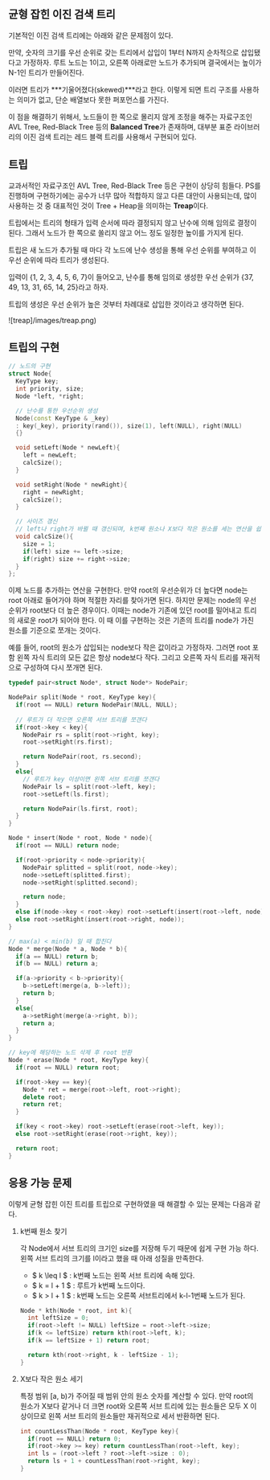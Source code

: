 ## 균형 잡힌 이진 검색 트리

기본적인 이진 검색 트리에는 아래와 같은 문제점이 있다.  

만약, 숫자의 크기를 우선 순위로 갖는 트리에서 삽입이 1부터 N까지 순차적으로 삽입됐다고 가정하자.
루트 노드는 1이고, 오른쪽 아래로만 노드가 추가되며 결국에서는 높이가 N-1인 트리가 만들어진다.

이러면 트리가 ***기울어졌다(skewed)***라고 한다. 
이렇게 되면 트리 구조를 사용하는 의미가 없고,
단순 배열보다 못한 퍼포먼스를 가진다.

이 점을 해결하기 위해서, 노드들이 한 쪽으로 몰리지 않게 조정을 해주는 자료구조인 
AVL Tree, Red-Black Tree 등의 **Balanced Tree**가 존재하며, 
대부분 표준 라이브러리의 이진 검색 트리는 레드 블랙 트리를 사용해서 구현되어 있다.


## 트립  

교과서적인 자료구조인 AVL Tree, Red-Black Tree 등은 구현이 상당히 힘들다.
PS를 진행하며 구현하기에는 공수가 너무 많아 적합하지 않고 다른 대안이 사용되는데, 
많이 사용하는 것 중 대표적인 것이 Tree + Heap을 의미하는 **Treap**이다.  

트립에서는 트리의 형태가 입력 순서에 따라 결정되지 않고 난수에 의해 임의로 결정이 된다. 
그래서 노드가 한 쪽으로 쏠리지 않고 어느 정도 일정한 높이를 가지게 된다.  

트립은 새 노드가 추가될 때 마다 각 노드에 난수 생성을 통해 우선 순위를 부여하고 
이 우선 순위에 따라 트리가 생성된다.  

입력이 {1, 2, 3, 4, 5, 6, 7}이 들어오고, 
난수를 통해 임의로 생성한 우선 순위가 {37, 49, 13, 31, 65, 14, 25}라고 하자.

트립의 생성은 우선 순위가 높은 것부터 차례대로 삽입한 것이라고 생각하면 된다.

![treap]/images/treap.png)  


## 트립의 구현

``` cpp
// 노드의 구현
struct Node{
  KeyType key;
  int priority, size;
  Node *left, *right;

  // 난수를 통한 우선순위 생성
  Node(const KeyType & _key)
  : key(_key), priority(rand()), size(1), left(NULL), right(NULL)
  {}

  void setLeft(Node * newLeft){
    left = newLeft;
    calcSize();
  }

  void setRight(Node * newRight){
    right = newRight;
    calcSize();
  }

  // 사이즈 갱신
  // left나 right가 바뀔 때 갱신되며, k번째 원소나 X보다 작은 원소를 세는 연산을 쉽게 구현 가능하게 한다.
  void calcSize(){
    size = 1;
    if(left) size += left->size;
    if(right) size += right->size;
  }
};
```

이제 노드를 추가하는 연산을 구현한다. 
만약 root의 우선순위가 더 높다면 node는 root 아래로 들어가야 하며 적절한 자리를 찾아가면 된다. 
하지만 문제는 node의 우선순위가 root보다 더 높은 경우이다. 
이때는 node가 기존에 있던 root를 밀어내고 트리의 새로운 root가 되어야 한다. 
이 때 이를 구현하는 것은 기존의 트리를 node가 가진 원소를 기준으로 쪼개는 것이다.  

예를 들어, root의 원소가 삽입되는 node보다 작은 값이라고 가정하자. 
그러면 root 포함 왼쪽 자식 트리의 모든 값은 항상 node보다 작다. 
그리고 오른쪽 자식 트리를 재귀적으로 구성하여 다시 쪼개면 된다.

``` cpp
typedef pair<struct Node*, struct Node*> NodePair;

NodePair split(Node * root, KeyType key){
  if(root == NULL) return NodePair(NULL, NULL);
  
  // 루트가 더 작으면 오른쪽 서브 트리를 쪼갠다
  if(root->key < key){
    NodePair rs = split(root->right, key);
    root->setRight(rs.first);

    return NodePair(root, rs.second);
  }
  else{
    // 루트가 key 이상이면 왼쪽 서브 트리를 쪼갠다
    NodePair ls = split(root->left, key);
    root->setLeft(ls.first);

    return NodePair(ls.first, root);
  }
}

Node * insert(Node * root, Node * node){
  if(root == NULL) return node;

  if(root->priority < node->priority){
    NodePair splitted = split(root, node->key);
    node->setLeft(splitted.first);
    node->setRight(splitted.second);

    return node;
  }
  else if(node->key < root->key) root->setLeft(insert(root->left, node));
  else root->setRight(insert(root->right, node));
}
```

``` cpp
// max(a) < min(b) 일 때 합친다
Node * merge(Node * a, Node * b){
  if(a == NULL) return b;
  if(b == NULL) return a;

  if(a->priority < b->priority){
    b->setLeft(merge(a, b->left));
    return b;
  }
  else{
    a->setRight(merge(a->right, b));
    return a;
  }
}

// key에 해당하는 노드 삭제 후 root 반환
Node * erase(Node * root, KeyType key){
  if(root == NULL) return root;

  if(root->key == key){
    Node * ret = merge(root->left, root->right);
    delete root;
    return ret;
  }

  if(key < root->key) root->setLeft(erase(root->left, key));
  else root->setRight(erase(root->right, key));

  return root;
}
```

## 응용 가능 문제 

이렇게 균형 잡힌 이진 트리를 트립으로 구현하였을 때 해결할 수 있는 문제는 다음과 같다.

1. k번째 원소 찾기  

    각 Node에서 서브 트리의 크기인 size를 저장해 두기 때문에 쉽게 구현 가능 하다. 
    왼쪽 서브 트리의 크기를 l이라고 했을 때 아래 성질을 만족한다.

    - $ k \leq l $ : k번째 노드는 왼쪽 서브 트리에 속해 있다.
    - $ k = l + 1 $ : 루트가 k번째 노드이다.
    - $ k > l + 1 $ : k번째 노드는 오른쪽 서브트리에서 k-l-1번째 노드가 된다.

    ``` cpp
    Node * kth(Node * root, int k){
      int leftSize = 0;
      if(root->left != NULL) leftSize = root->left->size;
      if(k <= leftSize) return kth(root->left, k);
      if(k == leftSize + 1) return root;

      return kth(root->right, k - leftSize - 1);
    }
    ```

2. X보다 작은 원소 세기  

    특정 범위 [a, b)가 주어질 때 범위 안의 원소 숫자를 계산할 수 있다. 
    만약 root의 원소가 X보다 같거나 더 크면 root와 오른쪽 서브 트리에 있는 원소들은 모두 X 이상이므로 
    왼쪽 서브 트리의 원소들만 재귀적으로 세서 반환하면 된다.

    ``` cpp
    int countLessThan(Node * root, KeyType key){
      if(root == NULL) return 0;
      if(root->key >= key) return countLessThan(root->left, key);
      int ls = (root->left ? root->left->size : 0);
      return ls + 1 + countLessThan(root->right, key);
    }
    ```
